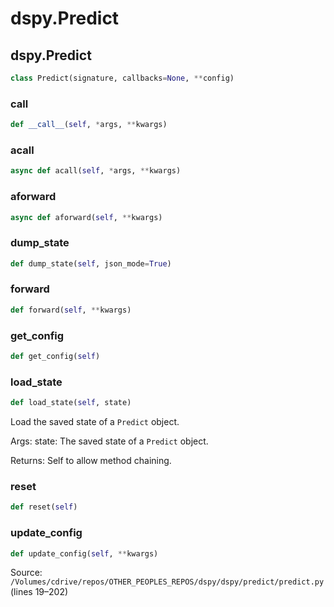 # dspy.Predict

## dspy.Predict

```python
class Predict(signature, callbacks=None, **config)
```

### __call__

```python
def __call__(self, *args, **kwargs)
```

### acall

```python
async def acall(self, *args, **kwargs)
```

### aforward

```python
async def aforward(self, **kwargs)
```

### dump_state

```python
def dump_state(self, json_mode=True)
```

### forward

```python
def forward(self, **kwargs)
```

### get_config

```python
def get_config(self)
```

### load_state

```python
def load_state(self, state)
```

Load the saved state of a `Predict` object.

Args:
    state: The saved state of a `Predict` object.

Returns:
    Self to allow method chaining.


### reset

```python
def reset(self)
```

### update_config

```python
def update_config(self, **kwargs)
```
Source: `/Volumes/cdrive/repos/OTHER_PEOPLES_REPOS/dspy/dspy/predict/predict.py` (lines 19–202)


